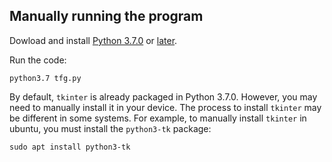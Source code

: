 ## Manually running the program

Dowload and install [Python 3.7.0](https://www.python.org/downloads/release/python-370/) or [later](https://www.python.org/downloads/).

Run the code:

```
python3.7 tfg.py
```

By default, `tkinter` is already packaged in Python 3.7.0. However, you may need to manually install it in your device. The process to install `tkinter` may be different in some systems. For example, to manually install `tkinter` in ubuntu, you must install the `python3-tk` package:

```
sudo apt install python3-tk
```